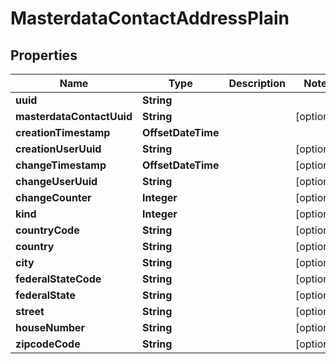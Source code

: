 

# MasterdataContactAddressPlain


## Properties

Name | Type | Description | Notes
------------ | ------------- | ------------- | -------------
**uuid** | **String** |  | 
**masterdataContactUuid** | **String** |  |  [optional]
**creationTimestamp** | **OffsetDateTime** |  | 
**creationUserUuid** | **String** |  |  [optional]
**changeTimestamp** | **OffsetDateTime** |  |  [optional]
**changeUserUuid** | **String** |  |  [optional]
**changeCounter** | **Integer** |  |  [optional]
**kind** | **Integer** |  |  [optional]
**countryCode** | **String** |  |  [optional]
**country** | **String** |  |  [optional]
**city** | **String** |  |  [optional]
**federalStateCode** | **String** |  |  [optional]
**federalState** | **String** |  |  [optional]
**street** | **String** |  |  [optional]
**houseNumber** | **String** |  |  [optional]
**zipcodeCode** | **String** |  |  [optional]




